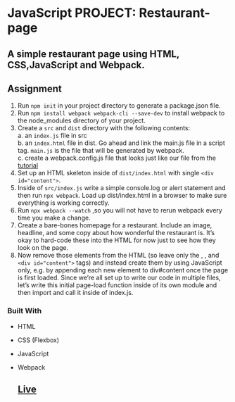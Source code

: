 # JavaScript PROJECT: Restaurant-page
## A simple restaurant page using HTML, CSS,JavaScript and Webpack.
## Assignment
1. Run `npm init` in your project directory to generate a package.json file.
2. Run `npm install webpack webpack-cli --save-dev` to install webpack to the node_modules directory of your project.
3. Create a `src` and `dist` directory with the following contents: <br>
  a. an `index.js` file in src<br>
  b. an `index.html` file in dist. Go ahead and link the main.js file in a script tag. `main.js` is the file that will be generated by webpack.<br>
  c. create a webpack.config.js file that looks just like our file from the [tutorial](https://webpack.js.org/guides/getting-started/#using-a-configuration)<br>
4. Set up an HTML skeleton inside of `dist/index.html` with single `<div id="content">`.
5. Inside of `src/index.js` write a simple console.log or alert statement and then run `npx webpack`. Load up dist/index.html in a browser to make sure everything is working correctly.
6. Run `npx webpack --watch` ,so you will not have to rerun webpack every time you make a change.
7. Create a bare-bones homepage for a restaurant. Include an image, headline, and some copy about how wonderful the restaurant is. It’s okay to hard-code these into the HTML for now just to see how they look on the page.
8. Now remove those elements from the HTML (so leave only the <html>, <body>, and `<div id="content">` tags) and instead create them by using JavaScript only, e.g. by appending each new element to div#content once the page is first loaded. Since we’re all set up to write our code in multiple files, let’s write this initial page-load function inside of its own module and then import and call it inside of index.js.

  ### Built With
- HTML <br>
- CSS (Flexbox) <br>
- JavaScript<br>
- Webpack <br>

  ## [Live](https://artanmerko.github.io/restaurant-page/)
